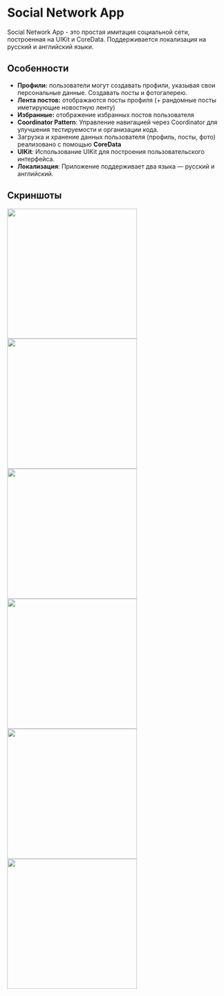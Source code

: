 #  Social Network App

Social Network App - это простая имитация социальной сети, построенная на UIKit и CoreData. Поддерживается локализация на русский и английский языки.

## Особенности
- **Профили:** пользователи могут создавать профили, указывая свои персональные данные. Создавать посты и фотогалерею. 
- **Лента постов:** отображаются посты профиля (+ рандомные посты иметирующие новостную ленту)
- **Избранные:** отображение избранных постов пользователя
- **Coordinator Pattern**: Управление навигацией через Coordinator для улучшения тестируемости и организации кода.
- Загрузка и хранение данных пользователя (профиль, посты, фото) реализовано с помощью **CoreData**
- **UIKit**: Использование UIKit для построения пользовательского интерфейса.
- **Локализация**: Приложение поддерживает два языка — русский и английский.

 ## Скриншоты

<img width="300" src="https://github.com/user-attachments/assets/ced6f8f3-244f-4852-8e48-d8622a582dab" />
<img width="300" src="https://github.com/user-attachments/assets/b2169a88-78f5-4cd0-9ce3-f3e667a81ab3" />
<img width="300" src="https://github.com/user-attachments/assets/150976db-3ba1-4d1e-becb-5751de102135" />
<img width="300" src="https://github.com/user-attachments/assets/3bef3151-44f2-44f2-bc4c-e806609457f9" />
<img width="300" src="https://github.com/user-attachments/assets/efe0a107-de2a-4428-ad7d-afa6443d7823" />
<img width="300" src="https://github.com/user-attachments/assets/cfef5938-8e5d-4a4a-81f2-add188e7d3b5" />

